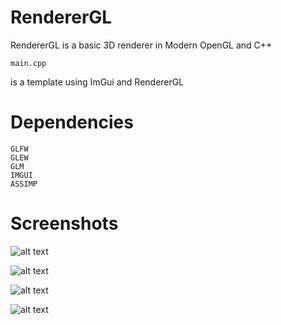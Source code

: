 # RendererGL

RendererGL is a basic 3D renderer in Modern OpenGL and C++

```
main.cpp
```

is a template using ImGui and RendererGL

# Dependencies
```
GLFW
GLEW
GLM
IMGUI
ASSIMP
```

# Screenshots

![alt text](https://github.com/MorcilloSanz/RendererGL/blob/main/img/1.png)  

![alt text](https://github.com/MorcilloSanz/RendererGL/blob/main/img/2.png)  

![alt text](https://github.com/MorcilloSanz/RendererGL/blob/main/img/3.png)  

![alt text](https://github.com/MorcilloSanz/RendererGL/blob/main/img/4.png)  
